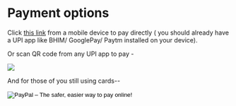 ---
---
<script>
var amount= window.location.pathname.slice(5);
if(isNaN(amount)
{
	console.log(amount);	
} else {
window.location.assign("upi://pay?pa=orthosam@icici&pn=Samuel%20Manoj%20Ch&am="+amount+".00")
 }
</script>

# Payment options

<div id="mobile">
  <p>Click <a href="upi://pay?pa=orthosam@icici&pn=Samuel%20Manoj%20Ch">this link</a> from a mobile device to pay directly ( you should already have a UPI app like BHIM/ GooglePay/ Paytm installed on your device).</p>
</div>

<div id="web"><p>Or scan QR code from any UPI app to pay -

<img src= "https://drive.google.com/uc?id=18BBMEjLRE4oPLORlc51o9oepmsvpFskb"></p></div>

<div id="paypal"><p>And for those of you still using cards--</p>

<form action="https://www.paypal.com/cgi-bin/webscr" method="post" target="_top">
<input type="hidden" name="cmd" value="_s-xclick">
<input type="hidden" name="hosted_button_id" value="5YNGF879W6MUA">
<input type="image" src="https://www.paypalobjects.com/en_GB/i/btn/btn_paynowCC_LG.gif" border="0" name="submit" alt="PayPal – The safer, easier way to pay online!">
<img alt="" border="0" src="https://www.paypalobjects.com/en_GB/i/scr/pixel.gif" width="1" height="1">
</form></div>
